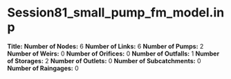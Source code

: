 # Session81_small_pump_fm_model.inp
**Title:** 
**Number of Nodes:** 6
**Number of Links:** 6
**Number of Pumps:** 2
**Number of Weirs:** 0
**Number of Orifices:** 0
**Number of Outfalls:** 1
**Number of Storages:** 2
**Number of Outlets:** 0
**Number of Subcatchments:** 0
**Number of Raingages:** 0
